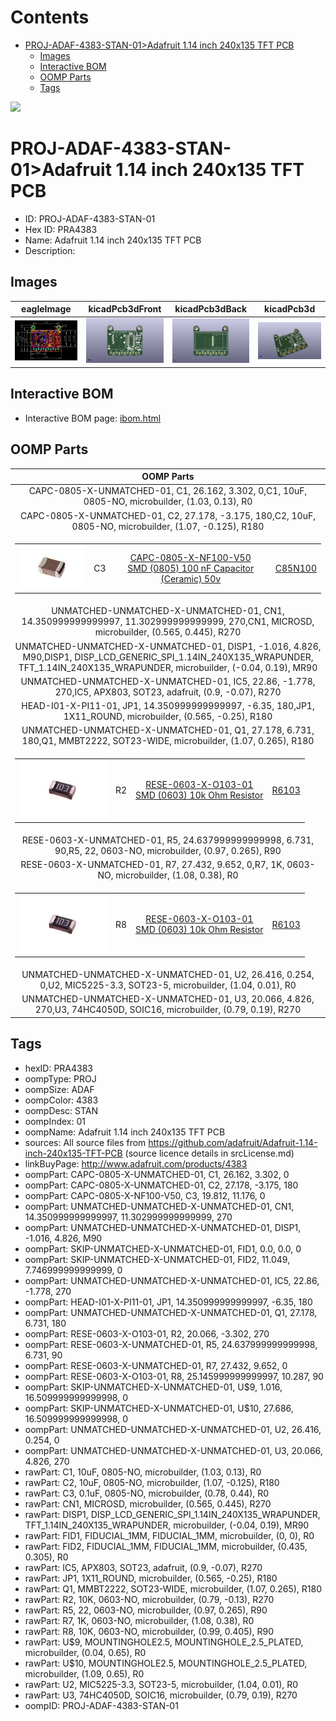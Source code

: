 



Contents
========

* [PROJ-ADAF-4383-STAN-01>Adafruit 1.14 inch 240x135 TFT PCB](#proj-adaf-4383-stan-01adafruit-114-inch-240x135-tft-pcb)
	* [Images](#images)
	* [Interactive BOM](#interactive-bom)
	* [OOMP Parts](#oomp-parts)
	* [Tags](#tags)
  
![][im]
# PROJ-ADAF-4383-STAN-01>Adafruit 1.14 inch 240x135 TFT PCB

- ID: PROJ-ADAF-4383-STAN-01
- Hex ID: PRA4383
- Name: Adafruit 1.14 inch 240x135 TFT PCB
- Description: 

## Images
  
  

|eagleImage|kicadPcb3dFront|kicadPcb3dBack|kicadPcb3d|
| :---: | :---: | :---: | :---: |
|[![eagleImage](eagleImage_140.png)](eagleImage_600.png)|[![kicadPcb3dFront](kicadPcb3dFront_140.png)](kicadPcb3dFront_600.png)|[![kicadPcb3dBack](kicadPcb3dBack_140.png)](kicadPcb3dBack_600.png)|[![kicadPcb3d](kicadPcb3d_140.png)](kicadPcb3d_600.png)|

## Interactive BOM

- Interactive BOM page: [ibom.html](kicad/bom/ibom.html)

## OOMP Parts
  

|OOMP Parts|
| :---: |
|CAPC-0805-X-UNMATCHED-01, C1, 26.162, 3.302, 0,C1, 10uF, 0805-NO, microbuilder, (1.03, 0.13), R0|
|CAPC-0805-X-UNMATCHED-01, C2, 27.178, -3.175, 180,C2, 10uF, 0805-NO, microbuilder, (1.07, -0.125), R180|
|<table><tr><td>![CAPC-0805-X-NF100-V50](https://raw.githubusercontent.com/oomlout/oomlout_OOMP_parts/main/CAPC-0805-X-NF100-V50/image_140.jpg)</td><td> C3</td><td>[CAPC-0805-X-NF100-V50<br>SMD (0805) 100 nF Capacitor (Ceramic) 50v](https://github.com/oomlout/oomlout_OOMP_parts/tree/main/CAPC-0805-X-NF100-V50/)</td><td>[C85N100](https://github.com/oomlout/oomlout_OOMP_parts/tree/main/CAPC-0805-X-NF100-V50/)</td></tr></table>|
|UNMATCHED-UNMATCHED-X-UNMATCHED-01, CN1, 14.350999999999997, 11.302999999999999, 270,CN1, MICROSD, microbuilder, (0.565, 0.445), R270|
|UNMATCHED-UNMATCHED-X-UNMATCHED-01, DISP1, -1.016, 4.826, M90,DISP1, DISP_LCD_GENERIC_SPI_1.14IN_240X135_WRAPUNDER, TFT_1.14IN_240X135_WRAPUNDER, microbuilder, (-0.04, 0.19), MR90|
|UNMATCHED-UNMATCHED-X-UNMATCHED-01, IC5, 22.86, -1.778, 270,IC5, APX803, SOT23, adafruit, (0.9, -0.07), R270|
|HEAD-I01-X-PI11-01, JP1, 14.350999999999997, -6.35, 180,JP1, 1X11_ROUND, microbuilder, (0.565, -0.25), R180|
|UNMATCHED-UNMATCHED-X-UNMATCHED-01, Q1, 27.178, 6.731, 180,Q1, MMBT2222, SOT23-WIDE, microbuilder, (1.07, 0.265), R180|
|<table><tr><td>![RESE-0603-X-O103-01](https://raw.githubusercontent.com/oomlout/oomlout_OOMP_parts/main/RESE-0603-X-O103-01/image_140.jpg)</td><td> R2</td><td>[RESE-0603-X-O103-01<br>SMD (0603) 10k Ohm Resistor](https://github.com/oomlout/oomlout_OOMP_parts/tree/main/RESE-0603-X-O103-01/)</td><td>[R6103](https://github.com/oomlout/oomlout_OOMP_parts/tree/main/RESE-0603-X-O103-01/)</td></tr></table>|
|RESE-0603-X-UNMATCHED-01, R5, 24.637999999999998, 6.731, 90,R5, 22, 0603-NO, microbuilder, (0.97, 0.265), R90|
|RESE-0603-X-UNMATCHED-01, R7, 27.432, 9.652, 0,R7, 1K, 0603-NO, microbuilder, (1.08, 0.38), R0|
|<table><tr><td>![RESE-0603-X-O103-01](https://raw.githubusercontent.com/oomlout/oomlout_OOMP_parts/main/RESE-0603-X-O103-01/image_140.jpg)</td><td> R8</td><td>[RESE-0603-X-O103-01<br>SMD (0603) 10k Ohm Resistor](https://github.com/oomlout/oomlout_OOMP_parts/tree/main/RESE-0603-X-O103-01/)</td><td>[R6103](https://github.com/oomlout/oomlout_OOMP_parts/tree/main/RESE-0603-X-O103-01/)</td></tr></table>|
|UNMATCHED-UNMATCHED-X-UNMATCHED-01, U2, 26.416, 0.254, 0,U2, MIC5225-3.3, SOT23-5, microbuilder, (1.04, 0.01), R0|
|UNMATCHED-UNMATCHED-X-UNMATCHED-01, U3, 20.066, 4.826, 270,U3, 74HC4050D, SOIC16, microbuilder, (0.79, 0.19), R270|

## Tags

- hexID: PRA4383
- oompType: PROJ
- oompSize: ADAF
- oompColor: 4383
- oompDesc: STAN
- oompIndex: 01
- oompName: Adafruit 1.14 inch 240x135 TFT PCB
- sources: All source files from https://github.com/adafruit/Adafruit-1.14-inch-240x135-TFT-PCB (source licence details in srcLicense.md)
- linkBuyPage: http://www.adafruit.com/products/4383
- oompPart: CAPC-0805-X-UNMATCHED-01, C1, 26.162, 3.302, 0
- oompPart: CAPC-0805-X-UNMATCHED-01, C2, 27.178, -3.175, 180
- oompPart: CAPC-0805-X-NF100-V50, C3, 19.812, 11.176, 0
- oompPart: UNMATCHED-UNMATCHED-X-UNMATCHED-01, CN1, 14.350999999999997, 11.302999999999999, 270
- oompPart: UNMATCHED-UNMATCHED-X-UNMATCHED-01, DISP1, -1.016, 4.826, M90
- oompPart: SKIP-UNMATCHED-X-UNMATCHED-01, FID1, 0.0, 0.0, 0
- oompPart: SKIP-UNMATCHED-X-UNMATCHED-01, FID2, 11.049, 7.746999999999999, 0
- oompPart: UNMATCHED-UNMATCHED-X-UNMATCHED-01, IC5, 22.86, -1.778, 270
- oompPart: HEAD-I01-X-PI11-01, JP1, 14.350999999999997, -6.35, 180
- oompPart: UNMATCHED-UNMATCHED-X-UNMATCHED-01, Q1, 27.178, 6.731, 180
- oompPart: RESE-0603-X-O103-01, R2, 20.066, -3.302, 270
- oompPart: RESE-0603-X-UNMATCHED-01, R5, 24.637999999999998, 6.731, 90
- oompPart: RESE-0603-X-UNMATCHED-01, R7, 27.432, 9.652, 0
- oompPart: RESE-0603-X-O103-01, R8, 25.145999999999997, 10.287, 90
- oompPart: SKIP-UNMATCHED-X-UNMATCHED-01, U$9, 1.016, 16.509999999999998, 0
- oompPart: SKIP-UNMATCHED-X-UNMATCHED-01, U$10, 27.686, 16.509999999999998, 0
- oompPart: UNMATCHED-UNMATCHED-X-UNMATCHED-01, U2, 26.416, 0.254, 0
- oompPart: UNMATCHED-UNMATCHED-X-UNMATCHED-01, U3, 20.066, 4.826, 270
- rawPart: C1, 10uF, 0805-NO, microbuilder, (1.03, 0.13), R0
- rawPart: C2, 10uF, 0805-NO, microbuilder, (1.07, -0.125), R180
- rawPart: C3, 0.1uF, 0805-NO, microbuilder, (0.78, 0.44), R0
- rawPart: CN1, MICROSD, microbuilder, (0.565, 0.445), R270
- rawPart: DISP1, DISP_LCD_GENERIC_SPI_1.14IN_240X135_WRAPUNDER, TFT_1.14IN_240X135_WRAPUNDER, microbuilder, (-0.04, 0.19), MR90
- rawPart: FID1, FIDUCIAL_1MM, FIDUCIAL_1MM, microbuilder, (0, 0), R0
- rawPart: FID2, FIDUCIAL_1MM, FIDUCIAL_1MM, microbuilder, (0.435, 0.305), R0
- rawPart: IC5, APX803, SOT23, adafruit, (0.9, -0.07), R270
- rawPart: JP1, 1X11_ROUND, microbuilder, (0.565, -0.25), R180
- rawPart: Q1, MMBT2222, SOT23-WIDE, microbuilder, (1.07, 0.265), R180
- rawPart: R2, 10K, 0603-NO, microbuilder, (0.79, -0.13), R270
- rawPart: R5, 22, 0603-NO, microbuilder, (0.97, 0.265), R90
- rawPart: R7, 1K, 0603-NO, microbuilder, (1.08, 0.38), R0
- rawPart: R8, 10K, 0603-NO, microbuilder, (0.99, 0.405), R90
- rawPart: U$9, MOUNTINGHOLE2.5, MOUNTINGHOLE_2.5_PLATED, microbuilder, (0.04, 0.65), R0
- rawPart: U$10, MOUNTINGHOLE2.5, MOUNTINGHOLE_2.5_PLATED, microbuilder, (1.09, 0.65), R0
- rawPart: U2, MIC5225-3.3, SOT23-5, microbuilder, (1.04, 0.01), R0
- rawPart: U3, 74HC4050D, SOIC16, microbuilder, (0.79, 0.19), R270
- oompID: PROJ-ADAF-4383-STAN-01



[im]: kicadPcb3d_450.png
